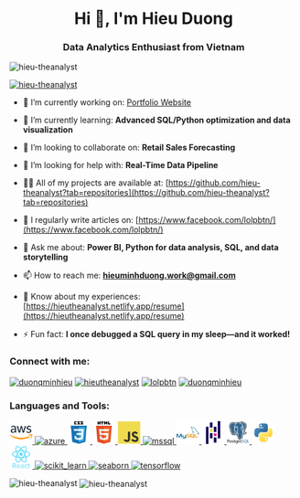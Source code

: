 <h1 align="center">Hi 👋, I'm Hieu Duong</h1>
<h3 align="center">Data Analytics Enthusiast from Vietnam</h3>

<p align="left"> <img src="https://komarev.com/ghpvc/?username=hieu-theanalyst&label=Profile%20views&color=0e75b6&style=flat" alt="hieu-theanalyst" /> </p>

<p align="left"> <a href="https://github.com/ryo-ma/github-profile-trophy"><img src="https://github-profile-trophy.vercel.app/?username=hieu-theanalyst" alt="hieu-theanalyst" /></a> </p>

- 🔭 I’m currently working on: [Portfolio Website](https://hieutheanalyst.netlify.app/)

- 🌱 I’m currently learning: **Advanced SQL/Python optimization and data visualization**

- 👯 I’m looking to collaborate on: **Retail Sales Forecasting**

- 🤝 I’m looking for help with: **Real-Time Data Pipeline**

- 👨‍💻 All of my projects are available at: [https://github.com/hieu-theanalyst?tab=repositories](https://github.com/hieu-theanalyst?tab=repositories)

- 📝 I regularly write articles on: [https://www.facebook.com/lolpbtn/](https://www.facebook.com/lolpbtn/)

- 💬 Ask me about: **Power BI, Python for data analysis, SQL, and data storytelling**

- 📫 How to reach me: **hieuminhduong.work@gmail.com**

- 📄 Know about my experiences: [https://hieutheanalyst.netlify.app/resume](https://hieutheanalyst.netlify.app/resume)

- ⚡ Fun fact: **I once debugged a SQL query in my sleep—and it worked!**

<h3 align="left">Connect with me:</h3>
<p align="left">
<a href="https://twitter.com/duonqminhieu" target="blank"><img align="center" src="https://raw.githubusercontent.com/rahuldkjain/github-profile-readme-generator/master/src/images/icons/Social/twitter.svg" alt="duonqminhieu" height="30" width="40" /></a>
<a href="https://linkedin.com/in/hieutheanalyst" target="blank"><img align="center" src="https://raw.githubusercontent.com/rahuldkjain/github-profile-readme-generator/master/src/images/icons/Social/linked-in-alt.svg" alt="hieutheanalyst" height="30" width="40" /></a>
<a href="https://fb.com/lolpbtn" target="blank"><img align="center" src="https://raw.githubusercontent.com/rahuldkjain/github-profile-readme-generator/master/src/images/icons/Social/facebook.svg" alt="lolpbtn" height="30" width="40" /></a>
<a href="https://instagram.com/duonqminhieu" target="blank"><img align="center" src="https://raw.githubusercontent.com/rahuldkjain/github-profile-readme-generator/master/src/images/icons/Social/instagram.svg" alt="duonqminhieu" height="30" width="40" /></a>
</p>

<h3 align="left">Languages and Tools:</h3>
<p align="left"> <a href="https://aws.amazon.com" target="_blank" rel="noreferrer"> <img src="https://raw.githubusercontent.com/devicons/devicon/master/icons/amazonwebservices/amazonwebservices-original-wordmark.svg" alt="aws" width="40" height="40"/> </a> <a href="https://azure.microsoft.com/en-in/" target="_blank" rel="noreferrer"> <img src="https://www.vectorlogo.zone/logos/microsoft_azure/microsoft_azure-icon.svg" alt="azure" width="40" height="40"/> </a> <a href="https://www.w3schools.com/css/" target="_blank" rel="noreferrer"> <img src="https://raw.githubusercontent.com/devicons/devicon/master/icons/css3/css3-original-wordmark.svg" alt="css3" width="40" height="40"/> </a> <a href="https://www.w3.org/html/" target="_blank" rel="noreferrer"> <img src="https://raw.githubusercontent.com/devicons/devicon/master/icons/html5/html5-original-wordmark.svg" alt="html5" width="40" height="40"/> </a> <a href="https://developer.mozilla.org/en-US/docs/Web/JavaScript" target="_blank" rel="noreferrer"> <img src="https://raw.githubusercontent.com/devicons/devicon/master/icons/javascript/javascript-original.svg" alt="javascript" width="40" height="40"/> </a> <a href="https://www.microsoft.com/en-us/sql-server" target="_blank" rel="noreferrer"> <img src="https://www.svgrepo.com/show/303229/microsoft-sql-server-logo.svg" alt="mssql" width="40" height="40"/> </a> <a href="https://www.mysql.com/" target="_blank" rel="noreferrer"> <img src="https://raw.githubusercontent.com/devicons/devicon/master/icons/mysql/mysql-original-wordmark.svg" alt="mysql" width="40" height="40"/> </a> <a href="https://pandas.pydata.org/" target="_blank" rel="noreferrer"> <img src="https://raw.githubusercontent.com/devicons/devicon/2ae2a900d2f041da66e950e4d48052658d850630/icons/pandas/pandas-original.svg" alt="pandas" width="40" height="40"/> </a> <a href="https://www.postgresql.org" target="_blank" rel="noreferrer"> <img src="https://raw.githubusercontent.com/devicons/devicon/master/icons/postgresql/postgresql-original-wordmark.svg" alt="postgresql" width="40" height="40"/> </a> <a href="https://www.python.org" target="_blank" rel="noreferrer"> <img src="https://raw.githubusercontent.com/devicons/devicon/master/icons/python/python-original.svg" alt="python" width="40" height="40"/> </a> <a href="https://reactjs.org/" target="_blank" rel="noreferrer"> <img src="https://raw.githubusercontent.com/devicons/devicon/master/icons/react/react-original-wordmark.svg" alt="react" width="40" height="40"/> </a> <a href="https://scikit-learn.org/" target="_blank" rel="noreferrer"> <img src="https://upload.wikimedia.org/wikipedia/commons/0/05/Scikit_learn_logo_small.svg" alt="scikit_learn" width="40" height="40"/> </a> <a href="https://seaborn.pydata.org/" target="_blank" rel="noreferrer"> <img src="https://seaborn.pydata.org/_images/logo-mark-lightbg.svg" alt="seaborn" width="40" height="40"/> </a> <a href="https://www.tensorflow.org" target="_blank" rel="noreferrer"> <img src="https://www.vectorlogo.zone/logos/tensorflow/tensorflow-icon.svg" alt="tensorflow" width="40" height="40"/> </a> </p>

<p><img align="left" src="https://github-readme-stats.vercel.app/api/top-langs?username=hieu-theanalyst&show_icons=true&locale=en&layout=compact" alt="hieu-theanalyst" /></p>

<p>&nbsp;<img align="center" src="https://github-readme-stats.vercel.app/api?username=hieu-theanalyst&show_icons=true&locale=en" alt="hieu-theanalyst" /></p>
